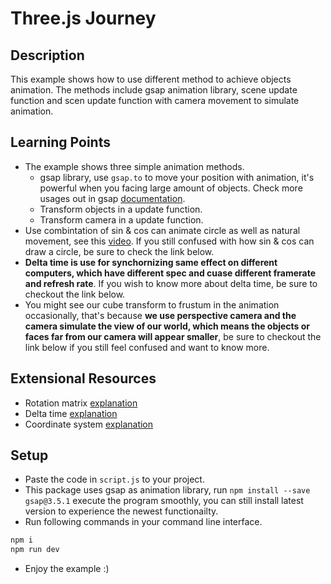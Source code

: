 # Three.js Journey

## Description

This example shows how to use different method to achieve objects animation. The methods include gsap animation library, scene update function and 
scen update function with camera movement to simulate animation.

## Learning Points

* The example shows three simple animation methods.
    * gsap library, use `gsap.to` to move your position with animation, it's powerful when you facing large amount of objects. Check more
    usages out in gsap [documentation](https://greensock.com/docs/).
    * Transform objects in a update function.
    * Transform camera in a update function.
* Use combintation of sin & cos can animate circle as well as natural movement, see this [video](https://www.youtube.com/watch?v=8--5LwHRhjk&t=4s).
If you still confused with how sin & cos can draw a circle, be sure to check the link below.
* **Delta time is use for synchornizing same effect on different computers, which have different spec and cuase different framerate and refresh rate**.
If you wish to know more about delta time, be sure to checkout the link below.
* You might see our cube transform to frustum in the animation occasionally, that's because **we use perspective camera and the camera simulate the view
of our world, which means the objects or faces far from our camera will appear smaller**, be sure to checkout the link below if you still feel confused
and want to know more.

## Extensional Resources

* Rotation matrix [explanation](https://silverwind1982.pixnet.net/blog/post/165223625-%E6%97%8B%E8%BD%89%E7%9F%A9%E9%99%A3-%28rotation-matrix%29)
* Delta time [explanation](https://gafferongames.com/post/fix_your_timestep/)
* Coordinate system [explanation](https://ithelp.ithome.com.tw/articles/10245073)

## Setup

* Paste the code in `script.js` to your project.
* This package uses gsap as animation library, run `npm install --save gsap@3.5.1` execute the program smoothly, you can still install latest version
to experience the newest functionailty.
* Run following commands in your command line interface.

```bash
npm i
npm run dev
```

* Enjoy the example :)
